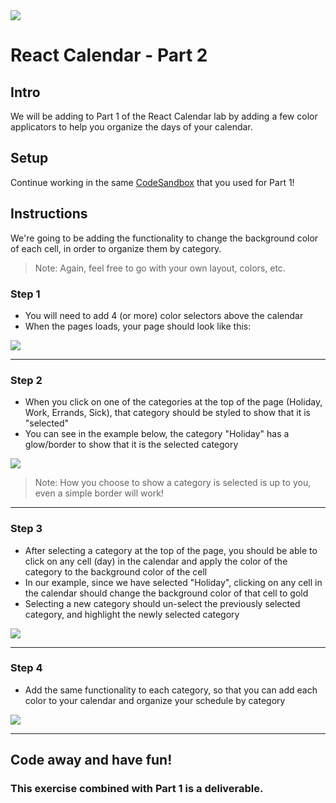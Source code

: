 <img src="https://images.unsplash.com/photo-1435527173128-983b87201f4d?ixlib=rb-1.2.1&ixid=MXwxMjA3fDB8MHxzZWFyY2h8Mnx8Y2FsZW5kYXJ8ZW58MHx8MHw%3D&auto=format&fit=crop&w=600&q=80">

# React Calendar - Part 2

## Intro

We will be adding to Part 1 of the React Calendar lab by adding a few color applicators to help you organize the days of your calendar.

## Setup

Continue working in the same [CodeSandbox](https://codesandbox.io/) that you used for Part 1!

## Instructions

We're going to be adding the functionality to change the background color of each cell, in order to organize them by category.

> Note: Again, feel free to go with your own layout, colors, etc.


### Step 1

- You will need to add 4 (or more) color selectors above the calendar
- When the pages loads, your page should look like this:

<img src="https://i.imgur.com/1HHgS4c.png">

---

### Step 2

- When you click on one of the categories at the top of the page (Holiday, Work, Errands, Sick), that category should be styled to show that it is "selected"
- You can see in the example below, the category "Holiday" has a glow/border to show that it is the selected category

<img src="https://i.imgur.com/Ih5DREb.png">

> Note: How you choose to show a category is selected is up to you, even a simple border will work!

---

### Step 3

- After selecting a category at the top of the page, you should be able to click on any cell (day) in the calendar and apply the color of the category to the background color of the cell
- In our example, since we have selected "Holiday", clicking on any cell in the calendar should change the background color of that cell to gold
- Selecting a new category should un-select the previously selected category, and highlight the newly selected category

<img src="https://i.imgur.com/O4DKKpC.png">

---
  
### Step 4
- Add the same functionality to each category, so that you can add each color to your calendar and organize your schedule by category

<img src="https://i.imgur.com/ruBYhbC.png">

---

## Code away and have fun!

### This exercise combined with Part 1 is a deliverable.
